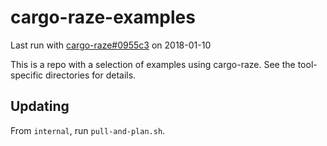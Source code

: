 # cargo-raze-examples

Last run with [cargo-raze#0955c3](http://github.com/acmcarther/cargo-raze/commit/0955c37dec237d3c1c79affe076b27f35a4924a6) on 2018-01-10

This is a repo with a selection of examples using cargo-raze. See the
tool-specific directories for details.

## Updating

From `internal`, run `pull-and-plan.sh`.
